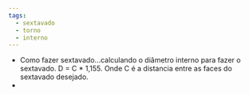 ```yaml
---
tags:
  - sextavado
  - torno
  - interno
---
```

 - Como fazer sextavado...calculando o diâmetro interno para fazer o sextavado. D = C * 1,155. Onde C é a distancia entre as faces do sextavado desejado.
 - 